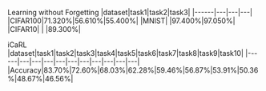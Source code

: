 Learning without Forgetting
|dataset|task1|task2|task3|
|------|---|---|---|
|CIFAR100|71.320%|56.610%|55.400%|
|MNIST| |97.400%|97.050%|
|CIFAR10| | |89.300%|


iCaRL
|dataset|task1|task2|task3|task4|task5|task6|task7|task8|task9|task10|
|------|---|---|---|---|---|---|---|---|---|---|
|Accuracy|83.70%|72.60%|68.03%|62.28%|59.46%|56.87%|53.91%|50.36%|48.67%|46.56%|
